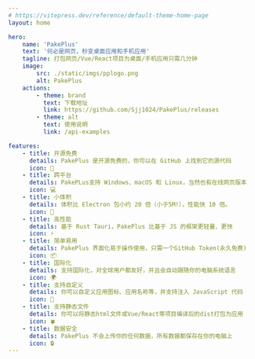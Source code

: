 ```yaml
---
# https://vitepress.dev/reference/default-theme-home-page
layout: home

hero:
    name: 'PakePlus'
    text: '何必是网页，秒变桌面应用和手机应用'
    tagline: 打包网页/Vue/React项目为桌面/手机应用只需几分钟
    image:
        src: ./static/imgs/pplogo.png
        alt: PakePlus
    actions:
        - theme: brand
          text: 下载地址
          link: https://github.com/Sjj1024/PakePlus/releases
        - theme: alt
          text: 使用说明
          link: /api-examples

features:
    - title: 开源免费
      details: PakePlus 是开源免费的，你可以在 GitHub 上找到它的源代码
      icon: 🐙
    - title: 跨平台
      details: PakePLus支持 Windows、macOS 和 Linux，当然也有在线网页版本
      icon: 💻
    - title: 小体积
      details: 体积比 Electron 包小约 20 倍（小于5M!），性能快 10 倍。
      icon: 🚀
    - title: 高性能
      details: 基于 Rust Tauri，PakePlus 比基于 JS 的框架更轻量、更快
      icon: ⚡
    - title: 简单易用
      details: PakePlus 界面化易于操作使用，只需一个GitHub Token(永久免费)
      icon: 📦
    - title: 国际化
      details: 支持国际化，对全球用户都友好，并且会自动跟随你的电脑系统语言
      icon: 🌍
    - title: 支持自定义
      details: 你可以自定义应用图标、应用名称等，并支持注入 JavaScript 代码
      icon: 🎨
    - title: 支持静态文件
      details: 你可以将静态html文件或Vue/React等项目编译后的dist打包为应用
      icon: 🍀
    - title: 数据安全
      details: PakePlus 不会上传你的任何数据，所有数据都保存在你的电脑上
      icon: 🔒
---
```

